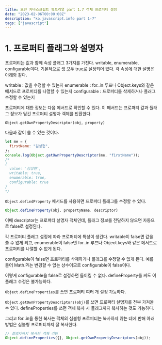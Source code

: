 ```yaml
---
title: 모던 자바스크립트 튜토리얼 part 1.7 객체 프로퍼티 설정
date: "2023-02-06T00:00:00Z"
description: "ko.javascript.info part 1-7"
tags: ["javascript"]
---
```


# 1. 프로퍼티 플래그와 설명자

프로퍼티는 값과 함께 속성 플래그 3가지를 가진다. writable, enumerable, configurable이다. 기본적으로 셋 모두 true로 설정되어 있다. 각 속성에 대한 설명은 아래와 같다.

writable : 값을 수정할 수 있는지
enumerable : for..in 루프나 Object.keys와 같은 메서드로 프로퍼티를 나열할 수 있는지
configurable : 프로퍼티를 삭제하거나 플래그 수정할 수 있는지

프로퍼티에 대한 정보는 다음 메서드로 확인할 수 있다. 이 메서드는 프로퍼티 값과 플래그 정보가 담긴 프로퍼티 설명자 객체를 반환한다.

```
Object.getOwnPropertyDescriptor(obj, property) 
```

다음과 같이 쓸 수 있는 것이다.

```js
let me = {
  firstName: "김성현",
};
console.log(Object.getOwnPropertyDescriptor(me, "firstName"));
/*
{
  value: '김성현',
  writable: true,
  enumerable: true,
  configurable: true
}
*/
```

`Object.defindProperty` 메서드를 사용하면 프로퍼티 플래그를 수정할 수 있다.

```js
Object.defineProperty(obj, propertyName, descriptor)
```

이때 descriptor는 프로퍼티 설명자 객체인데, 플래그 정보를 전달하지 않으면 자동으로 false로 설정된다.

각 프로퍼티 플래그 설정에 따라 프로퍼티에 특성이 생긴다. writable이 false면 값을 쓸 수 없게 되고, enumerable이 false면 for..in 루프나 Object.keys와 같은 메서드로 프로퍼티를 나열할 수 없게 된다. 

configurable이 false면 프로퍼티를 삭제하거나 플래그를 수정할 수 없게 된다. 예를 들어 Math.PI는 변경할 수 없는 상수이므로 configurable이 false이다.

이렇게 configurable을 false로 설정하면 돌이킬 수 없다. defineProperty를 써도 이 플래그 수정은 불가능하다.

`Object.defineProperties`를 쓰면 프로퍼티 여러 개 설정 가능하다.

`Object.getOwnPropertyDescriptors(obj)`를 쓰면 프로퍼티 설명자를 전부 가져올 수 있다. defineProperties를 쓰면 객체 복사 시 플래그까지 복사하는 것도 가능하다.

그리고 for..in을 통한 복사는 객체의 심볼형 프로퍼티는 복사하지 않는 데에 반해 아래 방법은 심볼형 프로퍼티까지 잘 복사한다.

```js
// 설명자까지 복사한 객체 리턴
Object.defineProperties({}, Object.getOwnPropertyDescriptors(obj));
```